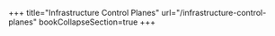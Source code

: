 +++
title="Infrastructure Control Planes"
url="/infrastructure-control-planes"
bookCollapseSection=true
+++